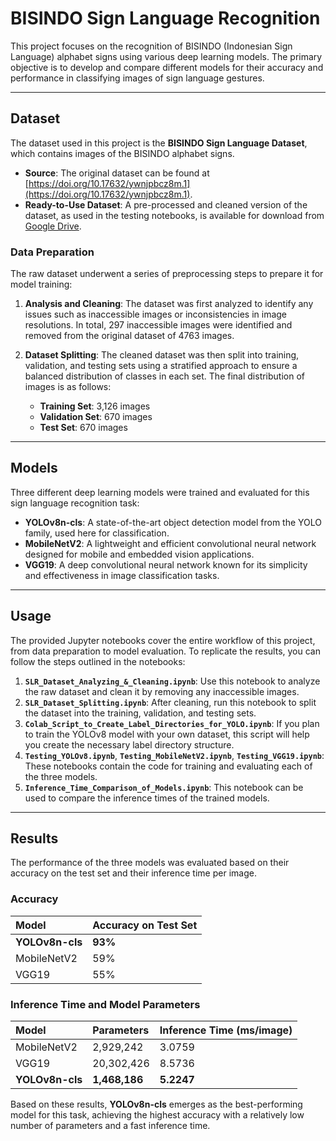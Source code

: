 # BISINDO Sign Language Recognition

This project focuses on the recognition of BISINDO (Indonesian Sign Language) alphabet signs using various deep learning models. The primary objective is to develop and compare different models for their accuracy and performance in classifying images of sign language gestures.

---

## Dataset

The dataset used in this project is the **BISINDO Sign Language Dataset**, which contains images of the BISINDO alphabet signs.

* **Source**: The original dataset can be found at [https://doi.org/10.17632/ywnjpbcz8m.1](https://doi.org/10.17632/ywnjpbcz8m.1).
* **Ready-to-Use Dataset**: A pre-processed and cleaned version of the dataset, as used in the testing notebooks, is available for download from [Google Drive](https://drive.google.com/file/d/1cr_7QR9IfJZ1ivGeE5vYkVRSd6mIKC_Y/view?usp=sharing).

### Data Preparation

The raw dataset underwent a series of preprocessing steps to prepare it for model training:

1.  **Analysis and Cleaning**: The dataset was first analyzed to identify any issues such as inaccessible images or inconsistencies in image resolutions. In total, 297 inaccessible images were identified and removed from the original dataset of 4763 images.

2.  **Dataset Splitting**: The cleaned dataset was then split into training, validation, and testing sets using a stratified approach to ensure a balanced distribution of classes in each set. The final distribution of images is as follows:
    * **Training Set**: 3,126 images
    * **Validation Set**: 670 images
    * **Test Set**: 670 images

---

## Models

Three different deep learning models were trained and evaluated for this sign language recognition task:

* **YOLOv8n-cls**: A state-of-the-art object detection model from the YOLO family, used here for classification.
* **MobileNetV2**: A lightweight and efficient convolutional neural network designed for mobile and embedded vision applications.
* **VGG19**: A deep convolutional neural network known for its simplicity and effectiveness in image classification tasks.

---

## Usage

The provided Jupyter notebooks cover the entire workflow of this project, from data preparation to model evaluation. To replicate the results, you can follow the steps outlined in the notebooks:

1.  **`SLR_Dataset_Analyzing_&_Cleaning.ipynb`**: Use this notebook to analyze the raw dataset and clean it by removing any inaccessible images.
2.  **`SLR_Dataset_Splitting.ipynb`**: After cleaning, run this notebook to split the dataset into the training, validation, and testing sets.
3.  **`Colab_Script_to_Create_Label_Directories_for_YOLO.ipynb`**: If you plan to train the YOLOv8 model with your own dataset, this script will help you create the necessary label directory structure.
4.  **`Testing_YOLOv8.ipynb`**, **`Testing_MobileNetV2.ipynb`**, **`Testing_VGG19.ipynb`**: These notebooks contain the code for training and evaluating each of the three models.
5.  **`Inference_Time_Comparison_of_Models.ipynb`**: This notebook can be used to compare the inference times of the trained models.

---

## Results

The performance of the three models was evaluated based on their accuracy on the test set and their inference time per image.

### Accuracy

| Model | Accuracy on Test Set |
| :--- | :--- |
| **YOLOv8n-cls** | **93%** |
| MobileNetV2 | 59% |
| VGG19 | 55% |

### Inference Time and Model Parameters

| Model | Parameters | Inference Time (ms/image) |
| :--- | :--- | :--- |
| MobileNetV2 | 2,929,242 | 3.0759 |
| VGG19 | 20,302,426 | 8.5736 |
| **YOLOv8n-cls** | **1,468,186** | **5.2247** |

Based on these results, **YOLOv8n-cls** emerges as the best-performing model for this task, achieving the highest accuracy with a relatively low number of parameters and a fast inference time.
